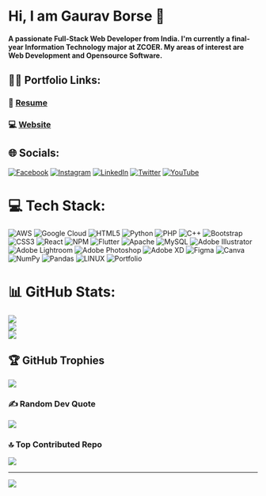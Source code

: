 # Hi, I am Gaurav Borse 👋
#### A passionate Full-Stack Web Developer from India. I'm currently a final-year Information Technology major at ZCOER. My areas of interest are Web Development and Opensource Software.

## 🧑‍💻 Portfolio Links:
### 📃 <a href="https://drive.google.com/file/d/1jU4__okwMUfUrPA5s8ulZ3zDJhHP7LZb/view?usp=sharing" target="_blank">Resume</a>
### 💻 <a href="https://gauravborse.vercel.app/" target="_blank">Website</a>


## 🌐 Socials:
[![Facebook](https://img.shields.io/badge/Facebook-%231877F2.svg?logo=Facebook&logoColor=white)](https://facebook.com/Gaurav.Borsee) [![Instagram](https://img.shields.io/badge/Instagram-%23E4405F.svg?logo=Instagram&logoColor=white)](https://instagram.com/gaurav.borse_) [![LinkedIn](https://img.shields.io/badge/LinkedIn-%230077B5.svg?logo=linkedin&logoColor=white)](https://linkedin.com/in/gaurav-borse) [![Twitter](https://img.shields.io/badge/Twitter-%231DA1F2.svg?logo=Twitter&logoColor=white)](https://twitter.com/Gaurav__Borse) [![YouTube](https://img.shields.io/badge/YouTube-%23FF0000.svg?logo=YouTube&logoColor=white)](https://youtube.com/@through_gauravs_lens) 

# 💻 Tech Stack:
![AWS](https://img.shields.io/badge/AWS-%23FF9900.svg?style=for-the-badge&logo=amazon-aws&logoColor=white) ![Google Cloud](https://img.shields.io/badge/Google%20Cloud-%234285F4.svg?style=for-the-badge&logo=google-cloud&logoColor=white) ![HTML5](https://img.shields.io/badge/html5-%23E34F26.svg?style=for-the-badge&logo=html5&logoColor=white) ![Python](https://img.shields.io/badge/python-3670A0?style=for-the-badge&logo=python&logoColor=ffdd54) ![PHP](https://img.shields.io/badge/php-%23777BB4.svg?style=for-the-badge&logo=php&logoColor=white) ![C++](https://img.shields.io/badge/c++-%2300599C.svg?style=for-the-badge&logo=c%2B%2B&logoColor=white) ![Bootstrap](https://img.shields.io/badge/bootstrap-%23563D7C.svg?style=for-the-badge&logo=bootstrap&logoColor=white) ![CSS3](https://img.shields.io/badge/css3-%231572B6.svg?style=for-the-badge&logo=css3&logoColor=white) ![React](https://img.shields.io/badge/react-%2320232a.svg?style=for-the-badge&logo=react&logoColor=%2361DAFB) ![NPM](https://img.shields.io/badge/NPM-%23000000.svg?style=for-the-badge&logo=npm&logoColor=white) ![Flutter](https://img.shields.io/badge/Flutter-%2302569B.svg?style=for-the-badge&logo=Flutter&logoColor=white) ![Apache](https://img.shields.io/badge/apache-%23D42029.svg?style=for-the-badge&logo=apache&logoColor=white) ![MySQL](https://img.shields.io/badge/mysql-%2300f.svg?style=for-the-badge&logo=mysql&logoColor=white) ![Adobe Illustrator](https://img.shields.io/badge/adobeillustrator-%23FF9A00.svg?style=for-the-badge&logo=adobeillustrator&logoColor=white) ![Adobe Lightroom](https://img.shields.io/badge/Adobe%20Lightroom-31A8FF.svg?style=for-the-badge&logo=Adobe%20Lightroom&logoColor=white) ![Adobe Photoshop](https://img.shields.io/badge/adobephotoshop-%2331A8FF.svg?style=for-the-badge&logo=adobephotoshop&logoColor=white) ![Adobe XD](https://img.shields.io/badge/Adobe%20XD-470137?style=for-the-badge&logo=Adobe%20XD&logoColor=#FF61F6) 	![Figma](https://img.shields.io/badge/figma-%23F24E1E.svg?style=for-the-badge&logo=figma&logoColor=white) ![Canva](https://img.shields.io/badge/Canva-%2300C4CC.svg?style=for-the-badge&logo=Canva&logoColor=white) ![NumPy](https://img.shields.io/badge/numpy-%23013243.svg?style=for-the-badge&logo=numpy&logoColor=white) ![Pandas](https://img.shields.io/badge/pandas-%23150458.svg?style=for-the-badge&logo=pandas&logoColor=white) ![LINUX](https://img.shields.io/badge/Linux-FCC624?style=for-the-badge&logo=linux&logoColor=black) ![Portfolio](https://img.shields.io/badge/Portfolio-%23000000.svg?style=for-the-badge&logo=firefox&logoColor=#FF7139)
# 📊 GitHub Stats:
![](https://github-readme-stats.vercel.app/api?username=gaurav-borse&theme=dracula&hide_border=false&include_all_commits=true&count_private=true)<br/>
![](https://github-readme-streak-stats.herokuapp.com/?user=gaurav-borse&theme=dracula&hide_border=false)<br/>
![](https://github-readme-stats.vercel.app/api/top-langs/?username=gaurav-borse&theme=dracula&hide_border=false&include_all_commits=true&count_private=true&layout=compact)

## 🏆 GitHub Trophies
![](https://github-profile-trophy.vercel.app/?username=gaurav-borse&theme=dracula&no-frame=false&no-bg=false&margin-w=4)

### ✍️ Random Dev Quote
![](https://quotes-github-readme.vercel.app/api?type=horizontal&theme=radical)

### 🔝 Top Contributed Repo
![](https://github-contributor-stats.vercel.app/api?username=gaurav-borse&limit=5&theme=dracula&combine_all_yearly_contributions=true)

---
[![](https://visitcount.itsvg.in/api?id=gaurav-borse&icon=9&color=8)](https://visitcount.itsvg.in)

<!-- Proudly created with GPRM ( https://gprm.itsvg.in ) -->
